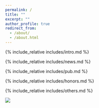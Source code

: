 ```yaml
---
permalink: /
title: ""
excerpt: ""
author_profile: true
redirect_from: 
  - /about/
  - /about.html
---
```


<span class='anchor' id='about-me'></span>
{% include_relative includes/intro.md %}

{% include_relative includes/news.md %}

{% include_relative includes/pub.md %}

{% include_relative includes/honors.md %}

{% include_relative includes/others.md %}

<a href="https://clustrmaps.com/site/1c17k"  title="Visit tracker"><img src="//www.clustrmaps.com/map_v2.png?d=xef3YaWCa_4C2HWT9x9AhoFCjs4A2K58YQAvrJvqqMQ&cl=ffffff" /></a>
